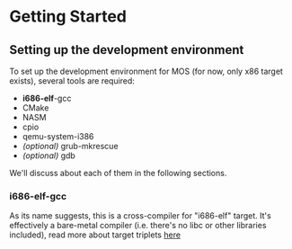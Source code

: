 # Getting Started

## Setting up the development environment

To set up the development environment for MOS (for now, only x86 target exists), several tools are required:

- **i686-elf**-gcc
- CMake
- NASM
- cpio
- qemu-system-i386
- _(optional)_ grub-mkrescue
- _(optional)_ gdb

We'll discuss about each of them in the following sections.

### i686-elf-gcc

As its name suggests, this is a cross-compiler for "i686-elf" target. It's effectively a bare-metal compiler (i.e. there's no libc or other libraries included), read more about target triplets [here](https://wiki.osdev.org/Target_Triplet)
